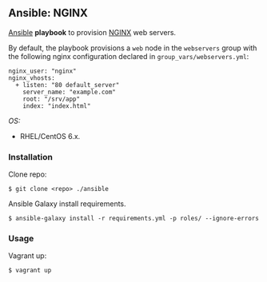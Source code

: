## Ansible: NGINX

[Ansible](http://www.ansible.com/) **playbook** to provision [NGINX](https://www.nginx.com/) web servers.

By default, the playbook provisions a `web` node in the `webservers` group with the following nginx configuration declared in `group_vars/webservers.yml`:

    nginx_user: "nginx"
    nginx_vhosts:
      + listen: "80 default_server"
        server_name: "example.com"
        root: "/srv/app"
        index: "index.html"

*OS:*
- RHEL/CentOS 6.x.

### Installation

Clone repo:
    
    $ git clone <repo> ./ansible

Ansible Galaxy install requirements.

    $ ansible-galaxy install -r requirements.yml -p roles/ --ignore-errors

### Usage

Vagrant up:

    $ vagrant up
